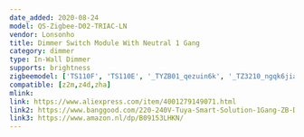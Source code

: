 ```yaml
---
date_added: 2020-08-24
model: QS-Zigbee-D02-TRIAC-LN
vendor: Lonsonho
title: Dimmer Switch Module With Neutral 1 Gang 
category: dimmer
type: In-Wall Dimmer
supports: brightness
zigbeemodel: ['TS110F', 'TS110E', '_TYZB01_qezuin6k', '_TZ3210_ngqk6jia']
compatible: [z2m,z4d,zha]
mlink: 
link: https://www.aliexpress.com/item/4001279149071.html
link2: https://www.banggood.com/220-240V-Tuya-Smart-Solution-1Gang-ZB-Dimming-Switch-Smart-Home-Modification-Module-p-1790204.html
link3: https://www.amazon.nl/dp/B09153LHKN/
---
```

